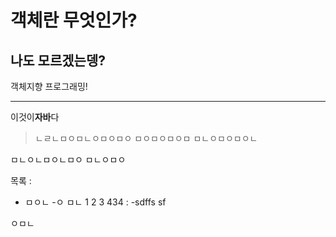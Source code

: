 <!-- Heading -->
# 객체란 무엇인가?
## 나도 모르겠는뎅?

객체지향 프로그래밍!
___
이것이**자바**다 

> ㄴㄹㄴㅁㅇㅁㄴㅇㅁㅇㅁㅇ
ㅁㅇㅁㅇㅁㅇㅁ
ㅁㄴㅇㅁㅇㅁㅇㄴ

ㅁㄴㅇㄴㅁㅇㄴㅁㅇ
ㅁㄴㅇㅁㅇ

목록 : 
- ㅁㅇㄴ
-ㅇ ㅁㄴ
1
2
3
434 :
    -sdffs
    sf
    



ㅇㅁㄴ

